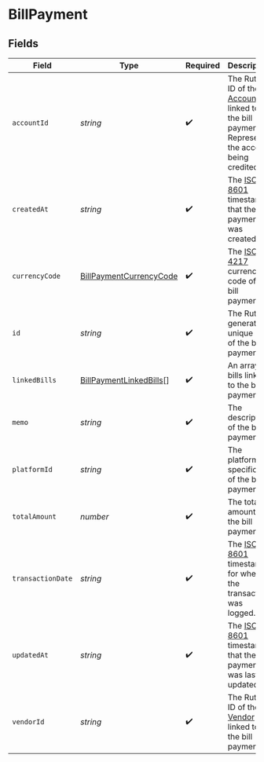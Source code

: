 # BillPayment


## Fields

| Field                                                                                                                     | Type                                                                                                                      | Required                                                                                                                  | Description                                                                                                               |
| ------------------------------------------------------------------------------------------------------------------------- | ------------------------------------------------------------------------------------------------------------------------- | ------------------------------------------------------------------------------------------------------------------------- | ------------------------------------------------------------------------------------------------------------------------- |
| `accountId`                                                                                                               | *string*                                                                                                                  | :heavy_check_mark:                                                                                                        | The Rutter ID of the [Account](/rest/version/accounts) linked to the bill payment. Represents the account being credited. |
| `createdAt`                                                                                                               | *string*                                                                                                                  | :heavy_check_mark:                                                                                                        | The [ISO 8601](https://www.iso.org/iso-8601-date-and-time-format.html) timestamp that the bill payment was created.       |
| `currencyCode`                                                                                                            | [BillPaymentCurrencyCode](../../models/shared/billpaymentcurrencycode.md)                                                 | :heavy_check_mark:                                                                                                        | The [ISO 4217](https://www.iso.org/iso-4217-currency-codes.html) currency code of the bill payment.                       |
| `id`                                                                                                                      | *string*                                                                                                                  | :heavy_check_mark:                                                                                                        | The Rutter generated unique ID of the bill payment.                                                                       |
| `linkedBills`                                                                                                             | [BillPaymentLinkedBills](../../models/shared/billpaymentlinkedbills.md)[]                                                 | :heavy_check_mark:                                                                                                        | An array of bills linked to the bill payment.                                                                             |
| `memo`                                                                                                                    | *string*                                                                                                                  | :heavy_check_mark:                                                                                                        | The description of the bill payment.                                                                                      |
| `platformId`                                                                                                              | *string*                                                                                                                  | :heavy_check_mark:                                                                                                        | The platform specific ID of the bill payment.                                                                             |
| `totalAmount`                                                                                                             | *number*                                                                                                                  | :heavy_check_mark:                                                                                                        | The total amount on the bill payment.                                                                                     |
| `transactionDate`                                                                                                         | *string*                                                                                                                  | :heavy_check_mark:                                                                                                        | The [ISO 8601](https://www.iso.org/iso-8601-date-and-time-format.html) timestamp for when the transaction was logged.     |
| `updatedAt`                                                                                                               | *string*                                                                                                                  | :heavy_check_mark:                                                                                                        | The [ISO 8601](https://www.iso.org/iso-8601-date-and-time-format.html) timestamp that the bill payment was last updated.  |
| `vendorId`                                                                                                                | *string*                                                                                                                  | :heavy_check_mark:                                                                                                        | The Rutter ID of the [Vendor](/rest/version/vendors) linked to the bill payment.                                          |